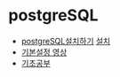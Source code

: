# postgreSQL
* [postgreSQL설치하기](https://www.devkuma.com/docs/postgresql/postgresql-download-install/)   [설치](https://www.enterprisedb.com/downloads/postgres-postgresql-downloads)
* [기본설정 영상](https://www.youtube.com/watch?v=SJMcIZzfBeY&t=250s)
* [기초공부](http://www.gurubee.net/postgresql/basic)
